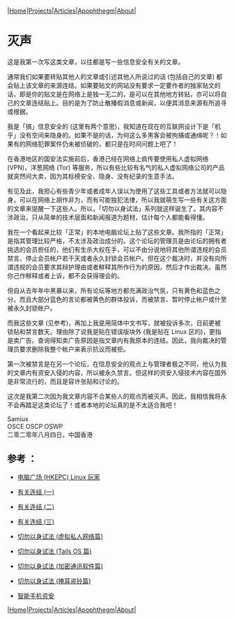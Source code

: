 |[Home](/README.md)|[Projects](/projects.md)|[Articles](/articles.md)|[Apophthegm](/apophthegm.md)|[About](/about.md)|

# 灭声

这是我第一次写这类文章，以往都是写一些信息安全有关的文章。

通常我们如果要转贴其他人的文章或引述其他人所说过的话 (包括自己的文章) 都会贴上该文章的来源连结。如果要贴文的网站没有要求一定要作者的独家贴文的话，即是你的贴文是在网络上是独一无二的，是可以在其他地方转贴，亦可以将自己的文章连结贴上。目的是为了防止散播假消息或新闻，以便其消息来源有所追寻或根据。

我是「搞」信息安全的 (这里有两个意思)，我知道在现在的互联网设计下是「机乎」没有空间来隐身的。如果不是的话，为何这么多黑客会被拘捕或通缉呢？！如果有的网络犯罪案件仍未被侦破的，都只是在时间问题上吧了！

在香港地区的国安法实施前后，香港己经在网络上疯传要使用私人虚拟网络 (VPN)，洋葱网络 (Tor) 等服务，所以有些比较有名气的私人虚拟网络公司的产品就突然间大卖，因为其标榜安全、隐身、没有纪录的生意手法。

有见及此，我担心有些青少年或者成年人误以为使用了这些工具或者方法就可以隐身，可以在网络上胡作非为，而有可能独犯法律，所以我就萌生写一些有关这方面的文章来提醒一下这些人。所以，「切勿以身试法」系列就这样诞生了。其内容不涉政治，只从简单的技术层面和新闻报道为题材，估计每个人都能看得懂。

我在一个看起来比较「正常」的本地电脑论坛上贴了这些文章。我所指的「正常」是指其管理比较严格，不太涉及政治成分的。这个论坛的管理员是由论坛的拥有者挑选的会员担任的，他们有生杀大权在手，可以不由分说地将其他所谓违规的会员禁言、停止会员帐户若干天或者永久封锁会员帐户。但在这个裁决时，并没有向所谓违规的会员要求其辩护理由或者觧释其所作行为的原因，然后才作出裁决。虽然你己作觧释或者上诉，都不会获得理会的。

但自从去年年中黑暴以来，所有论坛等地方都充满政治气氛，只有黄色和蓝色之分。而且大部分蓝色的言论都被黄色的群体投诉，而被禁言、暂时停止帐户或什至被永久封锁帐户。

而我这些文章 (见参考)，再加上我是用简体中文书写，就被投诉多次，日前更被锁贴和禁言数天。理由除了说我是贴在错误版块外 (我是贴在 Linux 区的)，更指是卖广告。查询得知卖广告原因是指文章内有我原本的连结。因此，我向裁决的管理员要求删除我整个帐户来表示抗议而被拒。

第一次被禁言是在另一个论坛，在信息安全的观点上与管理者极之不同，他认为我的文章内有资安入侵的内容，所以被永久禁言。但这样的资安入侵技术内容在国外是非常流行的，而且是容许张贴和讨论的。

这次是我第二次因为我文章内容不合某些人的观点而被灭声。因此，我相信我将永不会再踏足这类论坛了！或者本地的论坛真的是不太适合我吧！

Samiux  
OSCE  OSCP  OSWP  
二零二零年八月四日，中国香港  

## 参考 ：

- [电脑广场 (HKEPC) Linux 玩家](https://www.hkepc.com/forum/forumdisplay.php?fid=24)  
- [有关连结 (一)](https://www.hkepc.com/forum/viewthread.php?fid=24&tid=2576241&extra=page%3D1)  
- [有关连结 (二)](https://www.hkepc.com/forum/viewthread.php?fid=24&tid=2571154&extra=page%3D1)  
- [有关连结 (三)](https://www.hkepc.com/forum/viewthread.php?fid=24&tid=2575532&extra=page%3D1)  

- [切勿以身试法 (虚拟私人网络篇)](https://samiux.github.io/vpn_law.html)

- [切勿以身试法 (Tails OS 篇)](https://samiux.github.io/tails_law.html)  

- [切勿以身试法 (加密通讯软件篇)](https://samiux.github.io/encrochat.html)  

- [切勿以身试法 (掩耳盗铃篇)](https://samiux.github.io/stealring.html)  

- [智能手机资安](https://samiux.github.io/smartphone.html)  

|[Home](/README.md)|[Projects](/projects.md)|[Articles](/articles.md)|[Apophthegm](/apophthegm.md)|[About](/about.md)|
	
